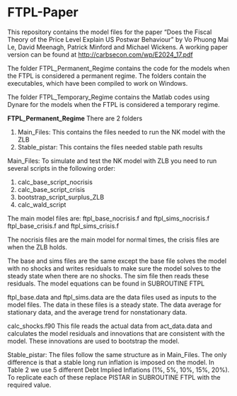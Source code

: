 # FTPL-Paper
This repository contains the model files for the paper “Does the Fiscal Theory of the Price Level Explain US Postwar Behaviour” by Vo Phuong Mai Le, David Meenagh, Patrick Minford and Michael Wickens. A working paper version can be found at http://carbsecon.com/wp/E2024_17.pdf

The folder FTPL_Permanent_Regime contains the code for the models when the FTPL is considered a permanent regime. The folders contain the executables, which have been compiled to work on Windows. 

The folder FTPL_Temporary_Regime contains the Matlab codes using Dynare for the models when the FTPL is considered a temporary regime.

**FTPL_Permanent_Regime** 
There are 2 folders
1. Main_Files: This contains the files needed to run the NK model with the ZLB
2. Stable_pistar: This contains the files needed stable path results

Main_Files:
To simulate and test the NK model with ZLB you need to run several scripts in the following order:
1.	calc_base_script_nocrisis
2.	calc_base_script_crisis
3.	bootstrap_script_surplus_ZLB
4.	calc_wald_script

The main model files are:
ftpl_base_nocrisis.f and ftpl_sims_nocrisis.f
ftpl_base_crisis.f and ftpl_sims_crisis.f

The nocrisis files are the main model for normal times, the crisis files are when the ZLB holds. 

The base and sims files are the same except the base file solves the model with no shocks and writes residuals to make sure the model solves to the steady state when there are no shocks. The sim file then reads these residuals. The model equations can be found in SUBROUTINE FTPL

ftpl_base.data and ftpl_sims.data are the data files used as inputs to the model files. The data in these files is a steady state. The data average for stationary data, and the average trend for nonstationary data. 

calc_shocks.f90
This file reads the actual data from act_data.data and calculates the model residuals and innovations that are consistent with the model. These innovations are used to bootstrap the model. 

Stable_pistar:
The files follow the same structure as in Main_Files. The only difference is that a stable long run inflation is imposed on the model. In Table 2 we use 5 different Debt Implied Inflations (1%, 5%, 10%, 15%, 20%). To replicate each of these replace PISTAR in SUBROUTINE FTPL with the required value. 

